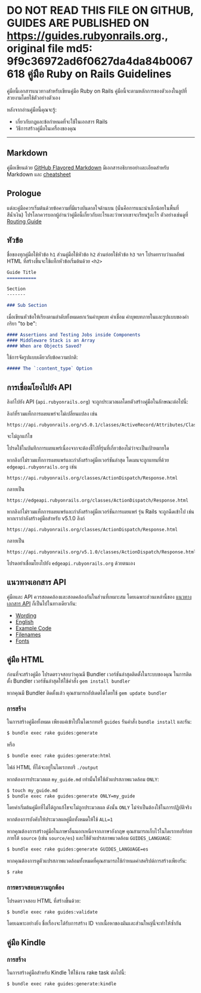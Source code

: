 **DO NOT READ THIS FILE ON GITHUB, GUIDES ARE PUBLISHED ON https://guides.rubyonrails.org.**, original file md5: 9f9c36972ad6f0627da4da84b0067618
คู่มือ Ruby on Rails Guidelines
===============================

คู่มือนี้เอกสารแนวทางสำหรับเขียนคู่มือ Ruby on Rails คู่มือนี้จะตามหลักการของตัวเองในลูปที่สวยงามโดยใช้ตัวอย่างตัวเอง

หลังจากอ่านคู่มือนี้คุณจะรู้:

* เกี่ยวกับกฎและข้อกำหนดที่จะใช้ในเอกสาร Rails
* วิธีการสร้างคู่มือในเครื่องของคุณ

--------------------------------------------------------------------------------

Markdown
-------

คู่มือเขียนด้วย [GitHub Flavored Markdown](https://help.github.com/articles/github-flavored-markdown) มีเอกสารอธิบายอย่างละเอียดสำหรับ Markdown และ [cheatsheet](https://daringfireball.net/projects/markdown/basics)

Prologue
--------

แต่ละคู่มือควรเริ่มต้นด้วยข้อความที่มีแรงบันดาลใจด้านบน (นั่นคือการแนะนำเล็กน้อยในพื้นที่สีน้ำเงิน) โปรโลกควรบอกผู้อ่านว่าคู่มือนี้เกี่ยวกับอะไรและว่าพวกเขาจะเรียนรู้อะไร ตัวอย่างเช่นดูที่ [Routing Guide](routing.html)

หัวข้อ
------

ชื่อของทุกคู่มือใช้หัวข้อ `h1` ส่วนคู่มือใช้หัวข้อ `h2` ส่วนย่อยใช้หัวข้อ `h3` ฯลฯ โปรดทราบว่าผลลัพธ์ HTML ที่สร้างขึ้นจะใช้แท็กหัวข้อเริ่มต้นด้วย `<h2>`

```markdown
Guide Title
===========

Section
-------

### Sub Section
```

เมื่อเขียนหัวข้อให้เรียงตามลำดับทั้งหมดยกเว้นคำบุพบท คำเชื่อม คำบุพบทภายในและรูปแบบของคำกริยา "to be":

```markdown
#### Assertions and Testing Jobs inside Components
#### Middleware Stack is an Array
#### When are Objects Saved?
```

ใช้การจัดรูปแบบเดียวกับข้อความปกติ:

```markdown
##### The `:content_type` Option
```

การเชื่อมโยงไปยัง API
------------------

ลิงก์ไปยัง API (`api.rubyonrails.org`) จะถูกประมวลผลโดยตัวสร้างคู่มือในลักษณะต่อไปนี้:

ลิงก์ที่รวมแท็กการเผยแพร่จะไม่เปลี่ยนแปลง เช่น

```
https://api.rubyonrails.org/v5.0.1/classes/ActiveRecord/Attributes/ClassMethods.html
```

จะไม่ถูกแก้ไข

โปรดใช้ในบันทึกการเผยแพร่เนื่องจากจะต้องชี้ไปที่รุ่นที่เกี่ยวข้องไม่ว่าจะเป็นเป้าหมายใด

หากลิงก์ไม่รวมแท็กการเผยแพร่และกำลังสร้างคู่มือเวอร์ชันล่าสุด โดเมนจะถูกแทนที่ด้วย `edgeapi.rubyonrails.org` เช่น

```
https://api.rubyonrails.org/classes/ActionDispatch/Response.html
```

กลายเป็น

```
https://edgeapi.rubyonrails.org/classes/ActionDispatch/Response.html
```

หากลิงก์ไม่รวมแท็กการเผยแพร่และกำลังสร้างคู่มือเวอร์ชันการเผยแพร่ รุ่น Rails จะถูกฉีดเข้าไป เช่นหากเรากำลังสร้างคู่มือสำหรับ v5.1.0 ลิงก์

```
https://api.rubyonrails.org/classes/ActionDispatch/Response.html
```

กลายเป็น

```
https://api.rubyonrails.org/v5.1.0/classes/ActionDispatch/Response.html
```

โปรดอย่าเชื่อมโยงไปยัง `edgeapi.rubyonrails.org` ด้วยตนเอง

แนวทางเอกสาร API
----------------------------

คู่มือและ API ควรสอดคล้องและสอดคล้องกันในส่วนที่เหมาะสม โดยเฉพาะส่วนเหล่านี้ของ [แนวทางเอกสาร API](api_documentation_guidelines.html) ก็เป็นไปในทางเดียวกัน:

* [Wording](api_documentation_guidelines.html#wording)
* [English](api_documentation_guidelines.html#english)
* [Example Code](api_documentation_guidelines.html#example-code)
* [Filenames](api_documentation_guidelines.html#file-names)
* [Fonts](api_documentation_guidelines.html#fonts)

คู่มือ HTML
-----------

ก่อนที่จะสร้างคู่มือ โปรดตรวจสอบว่าคุณมี Bundler เวอร์ชันล่าสุดติดตั้งในระบบของคุณ ในการติดตั้ง Bundler เวอร์ชันล่าสุดให้ใช้คำสั่ง `gem install bundler`

หากคุณมี Bundler ติดตั้งแล้ว คุณสามารถอัปเดตได้โดยใช้ `gem update bundler`

### การสร้าง

ในการสร้างคู่มือทั้งหมด เพียงแค่เข้าไปในไดเรกทอรี `guides` รันคำสั่ง `bundle install` และรัน:

```bash
$ bundle exec rake guides:generate
```

หรือ

```bash
$ bundle exec rake guides:generate:html
```

ไฟล์ HTML ที่ได้จะอยู่ในไดเรกทอรี `./output`

หากต้องการประมวลผล `my_guide.md` เท่านั้นให้ใช้ตัวแปรสภาพแวดล้อม `ONLY`:

```bash
$ touch my_guide.md
$ bundle exec rake guides:generate ONLY=my_guide
```

โดยค่าเริ่มต้นคู่มือที่ไม่ได้ถูกแก้ไขจะไม่ถูกประมวลผล ดังนั้น `ONLY` ไม่จำเป็นต้องใช้ในการปฏิบัติจริง

หากต้องการบังคับให้ประมวลผลคู่มือทั้งหมดให้ใช้ `ALL=1`

หากคุณต้องการสร้างคู่มือในภาษาอื่นนอกเหนือจากภาษาอังกฤษ คุณสามารถเก็บไว้ในไดเรกทอรีย่อยภายใต้ `source` (เช่น `source/es`) และใช้ตัวแปรสภาพแวดล้อม `GUIDES_LANGUAGE`:

```bash
$ bundle exec rake guides:generate GUIDES_LANGUAGE=es
```

หากคุณต้องการดูตัวแปรสภาพแวดล้อมทั้งหมดที่คุณสามารถใช้กำหนดค่าสคริปต์การสร้างเพียงรัน:

```bash
$ rake
```

### การตรวจสอบความถูกต้อง

โปรดตรวจสอบ HTML ที่สร้างขึ้นด้วย:

```bash
$ bundle exec rake guides:validate
```

โดยเฉพาะอย่างยิ่ง ชื่อเรื่องจะได้รับการสร้าง ID จากเนื้อหาของมันและส่วนใหญ่นี้จะทำให้ซ้ำกัน

คู่มือ Kindle
-------------

### การสร้าง

ในการสร้างคู่มือสำหรับ Kindle ให้ใช้งาน rake task ต่อไปนี้:

```bash
$ bundle exec rake guides:generate:kindle
```
